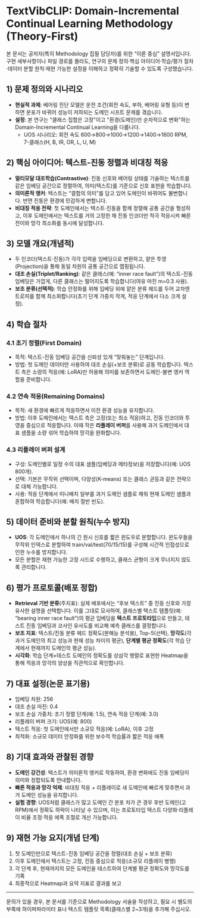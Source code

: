 # TextVibCLIP: Domain-Incremental Continual Learning Methodology (Theory-First)

본 문서는 공저자(특히 Methodology 집필 담당자)를 위한 “이론 중심” 설명서입니다. 구현 세부사항이나 파일 경로를 몰라도, 연구의 문제 정의·핵심 아이디어·학습/평가 절차·데이터 분할 원칙·재현 가능한 설정을 이해하고 정확히 기술할 수 있도록 구성했습니다.

## 1) 문제 정의와 시나리오
- **현실적 과제**: 베어링 진단 모델은 운전 조건(회전 속도, 부하, 베어링 유형 등)이 변하면 분포가 바뀌어 성능이 저하되는 도메인 시프트 문제를 겪습니다.
- **설정**: 본 연구는 "클래스 집합은 고정"이고 "환경(도메인)만 순차적으로 변화"하는 Domain-Incremental Continual Learning을 다룹니다.
  - UOS 시나리오: 회전 속도 600→800→1000→1200→1400→1600 RPM, 7-클래스(H, B, IR, OR, L, U, M)

## 2) 핵심 아이디어: 텍스트-진동 정렬과 비대칭 적응
- **멀티모달 대조학습(Contrastive)**: 진동 신호와 베어링 상태를 기술하는 텍스트를 같은 임베딩 공간으로 정렬하여, 의미(텍스트)를 기준으로 신호 표현을 학습합니다.
- **의미론적 앵커**: 텍스트는 “결함의 의미”를 담고 있어 도메인이 바뀌어도 불변합니다. 반면 진동은 환경에 민감하게 변합니다.
- **비대칭 적응 전략**: 첫 도메인에서는 텍스트·진동을 함께 정렬해 공통 공간을 형성하고, 이후 도메인에서는 텍스트를 거의 고정한 채 진동 인코더만 적극 적응시켜 빠른 전이와 망각 최소화를 동시에 달성합니다.

## 3) 모델 개요(개념적)
- 두 인코더(텍스트·진동)가 각각 입력을 임베딩으로 변환하고, 얕은 투영(Projection)을 통해 동일 차원의 공통 공간으로 맵핑됩니다.
- **대조 손실(Triplet/Ranking)**: 같은 클래스(예: “inner race fault”)의 텍스트-진동 임베딩은 가깝게, 다른 클래스는 떨어지도록 학습합니다(여유 마진 m=0.3 사용).
- **보조 분류(선택적)**: 학습 안정화를 위해 임베딩 위에 얕은 분류 헤드를 두어 교차엔트로피를 함께 최소화합니다(초기 단계 가중치 작게, 적응 단계에서 다소 크게 설정).

## 4) 학습 절차
### 4.1 초기 정렬(First Domain)
- 목적: 텍스트-진동 임베딩 공간을 신뢰성 있게 “맞춰놓는” 단계입니다.
- 방법: 첫 도메인 데이터만 사용하여 대조 손실(+보조 분류)로 공동 학습합니다. 텍스트 측은 소량의 적응(예: LoRA)만 허용해 의미를 보존하면서 도메인-불변 앵커 역할을 준비합니다.

### 4.2 연속 적응(Remaining Domains)
- 목적: 새 환경에 빠르게 적응하면서 이전 환경 성능을 유지합니다.
- 방법: 이후 도메인에서는 텍스트 측은 고정(또는 최소 적응)하고, 진동 인코더와 투영을 중심으로 적응합니다. 이때 작은 **리플레이 버퍼**를 사용해 과거 도메인에서 대표 샘플을 소량 섞어 학습하여 망각을 완화합니다.

### 4.3 리플레이 버퍼 설계
- 구성: 도메인별로 일정 수의 대표 샘플(임베딩과 메타정보)을 저장합니다(예: UOS 800개).
- 선택: 기본은 무작위 선택이며, 다양성(K-means) 또는 클래스 균등과 같은 전략으로 대체 가능합니다.
- 사용: 적응 단계에서 미니배치 일부를 과거 도메인 샘플로 채워 현재 도메인 샘플과 혼합하여 학습합니다(예: 배치 절반 빈도).

## 5) 데이터 준비와 분할 원칙(누수 방지)
- **UOS**: 각 도메인에서 하나의 긴 원시 신호를 짧은 윈도우로 분할합니다. 윈도우들을 무작위 인덱스로 분할하여 train/val/test(70/15/15)를 구성해 시간적 인접성으로 인한 누수를 방지합니다.
- 모든 분할은 재현 가능한 고정 시드로 수행하고, 클래스 균형이 크게 무너지지 않도록 관리합니다.

## 6) 평가 프로토콜(배포 정합)
- **Retrieval 기반 분류**(주지표): 실제 배포에서는 “후보 텍스트” 중 진동 신호와 가장 유사한 설명을 선택합니다. 이를 그대로 모사하여, 클래스별 텍스트 템플릿(예: “bearing inner race fault”)의 평균 임베딩을 **텍스트 프로토타입**으로 만들고, 테스트 진동 임베딩과 코사인 유사도를 비교해 예측 클래스를 결정합니다.
- **보조 지표**: 텍스트/진동 분류 헤드 정확도(분해능 분석용), Top-5(선택), **망각도**(각 과거 도메인의 최고 성능과 현재 성능 차이의 평균), **단계별 평균 정확도**(각 학습 단계에서 현재까지 도메인의 평균 성능).
- **시각화**: 학습 단계×테스트 도메인의 정확도를 상삼각 행렬로 표현한 Heatmap을 통해 적응과 망각의 양상을 직관적으로 확인합니다.

## 7) 대표 설정(논문 표기용)
- 임베딩 차원: 256
- 대조 손실 마진: 0.4
- 보조 손실 가중치: 초기 정렬 단계(예: 1.5), 연속 적응 단계(예: 3.0)
- 리플레이 버퍼 크기: UOS(예: 800)
- 텍스트 적응: 첫 도메인에서만 소규모 적응(예: LoRA), 이후 고정
- 최적화: 소규모 데이터 안정화를 위한 보수적 학습률과 짧은 적응 에폭

## 8) 기대 효과와 관찰된 경향
- **도메인 강건성**: 텍스트가 의미론적 앵커로 작동하여, 환경 변화에도 진동 임베딩이 의미와 정합되도록 안내합니다.
- **빠른 적응과 망각 억제**: 비대칭 적응 + 리플레이로 새 도메인에 빠르게 맞추면서 과거 도메인 성능을 유지합니다.
- **실험 경향**: UOS처럼 클래스가 많고 도메인 간 분포 차가 큰 경우 후반 도메인(고RPM)에서 정확도 하락이 나타날 수 있으며, 이는 프로토타입 텍스트 다양화·리플레이 비율 조정·적응 에폭 조절로 개선 가능합니다.

## 9) 재현 가능 요지(개념 단계)
1) 첫 도메인만으로 텍스트-진동 임베딩 공간을 정렬(대조 손실 + 보조 분류)
2) 이후 도메인에서 텍스트는 고정, 진동 중심으로 적응(소규모 리플레이 병행)
3) 각 단계 후, 현재까지의 모든 도메인을 테스트하여 단계별 평균 정확도와 망각도를 기록
4) 최종적으로 Heatmap과 요약 지표로 결과를 보고

---

문의가 있을 경우, 본 문서를 기준으로 Methodology 서술을 작성하고, 필요 시 별도의 부록에 하이퍼파라미터 표나 텍스트 템플릿 목록(클래스별 2~3개)을 추가해 주십시오.


